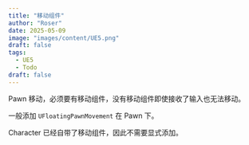 ```yaml
---
title: "移动组件"
author: "Roser"
date: 2025-05-09
image: "images/content/UE5.png"
draft: false
tags:
  - UE5
  - Todo
draft: false
---
```

Pawn 移动，必须要有移动组件，没有移动组件即使接收了输入也无法移动。

一般添加 `UFloatingPawnMovement` 在 Pawn 下。

Character 已经自带了移动组件，因此不需要显式添加。